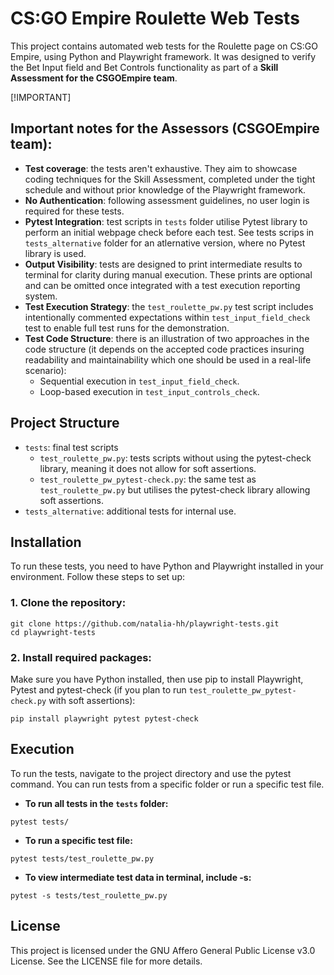 # CS:GO Empire Roulette Web Tests
This project contains automated web tests for the Roulette page on CS:GO Empire, using Python and Playwright framework. It was designed to verify the Bet Input field and Bet Controls functionality as part of a **Skill Assessment for the CSGOEmpire team**.

[!IMPORTANT]
## Important notes for the Assessors (CSGOEmpire team):
- **Test coverage**: the tests aren't exhaustive. They aim to showcase coding techniques for the Skill Assessment, completed under the tight schedule and without prior knowledge of the Playwright framework.
- **No Authentication**: following assessment guidelines, no user login is required for these tests.
- **Pytest Integration**: test scripts in `tests` folder utilise Pytest library to perform an initial webpage check before each test. See tests scrips in `tests_alternative` folder for an atlernative version, where no Pytest library is used.
- **Output Visibility**: tests are designed to print intermediate results to terminal for clarity during manual execution. These prints are optional and can be omitted once integrated with a test execution reporting system.
- **Test Execution Strategy**: the `test_roulette_pw.py` test script includes intentionally commented expectations within `test_input_field_check` test to enable full test runs for the demonstration.
- **Test Code Structure**: there is an illustration of two approaches in the code structure (it depends on the accepted code practices insuring readability and maintainability which one should be used in a real-life scenario):
    - Sequential execution in `test_input_field_check`.
    - Loop-based execution in `test_input_controls_check`.

## Project Structure
- `tests`: final test scripts
  - `test_roulette_pw.py`: tests scripts without using the pytest-check library, meaning it does not allow for soft assertions.
  - `test_roulette_pw_pytest-check.py`: the same test as `test_roulette_pw.py` but utilises the pytest-check library allowing soft assertions.
- `tests_alternative`: additional tests for internal use.

## Installation
To run these tests, you need to have Python and Playwright installed in your environment. Follow these steps to set up:

### 1. **Clone the repository:**
```Shell
git clone https://github.com/natalia-hh/playwright-tests.git
cd playwright-tests
```

### 2. **Install required packages:**
Make sure you have Python installed, then use pip to install Playwright, Pytest and pytest-check (if you plan to run `test_roulette_pw_pytest-check.py` with soft assertions):
```Shell
pip install playwright pytest pytest-check
```

## Execution
To run the tests, navigate to the project directory and use the pytest command. You can run tests from a specific folder or run a specific test file. 
- **To run all tests in the `tests` folder:**
```Shell
pytest tests/
```

- **To run a specific test file:**
```Shell
pytest tests/test_roulette_pw.py
```

- **To view intermediate test data in terminal, include -s:**
```Shell
pytest -s tests/test_roulette_pw.py
```

## License
This project is licensed under the GNU Affero General Public License v3.0 License. See the LICENSE file for more details.
